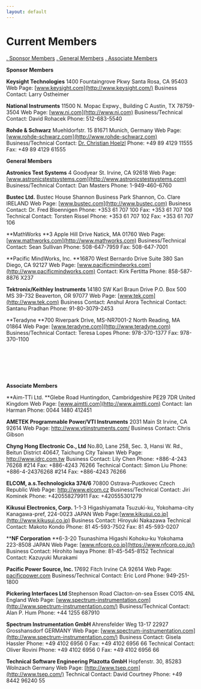 ```yaml
---
layout: default
---
```

# Current Members

[. Sponsor Members](#sponsor)
[. General Members](#general)
[. Associate Members](#associate)

<span id="sponsor"></span>**Sponsor Members**

**Keysight Technologies**
1400 Fountaingrove Pkwy
Santa Rosa, CA 95403
Web Page: [www.keysight.com](http://www.keysight.com/)
Business Contact: Larry Ostheimer

**National Instruments**
11500 N. Mopac Expwy., Building C
Austin, TX 78759-3504
Web Page: [www.ni.com](http://www.ni.com)
Business/Technical Contact: David Rohacek
Phone: 512-683-5540

**Rohde & Schwarz**
Muehldorfstr. 15
81671 Munich, Germany
Web Page: [www.rohde-schwarz.com](http://www.rohde-schwarz.com)
Business/Technical Contact: [ Dr. Christian Hoelzl](mailto:%20christian.hoelzl@rohde-schwarz.com)
Phone: +49 89 4129 11555
Fax: +49 89 4129 61555




<span id="general"></span>**General Members**

**Astronics Test Systems**
4 Goodyear St.
Irvine, CA 92618
Web Page:
[www.astronicstestsystems.com](http://www.astronicstestsystems.com)
Business/Technical Contact:
Dan Masters
Phone: 1-949-460-6760

**Bustec Ltd.**
Bustec House
Shannon Business Park
Shannon, Co. Clare IRELAND
Web Page: [www.bustec.com](http://www.bustec.com)
Business Contact: Dr. Fred Bloennigen
Phone: +353 61 707 100
Fax: +353 61 707 106
Technical Contact: Torsten Rissel
Phone: +353 61 707 102
Fax: +353 61 707 106


**MathWorks
**3 Apple Hill Drive
Natick, MA 01760
Web Page: [www.mathworks.com](http://www.mathworks.com)
Business/Technical Contact: Sean Sullivan
Phone: 508-647-7959
Fax: 508-647-7001


**Pacific MindWorks, Inc.
**16870 West Bernardo Drive Suite 380
San Diego, CA 92127
Web Page: [www.pacificmindworks.com](http://www.pacificmindworks.com)
Contact: Kirk Fertitta
Phone: 858-587-8876 X237

**Tektronix/Keithley Instruments**
14180 SW Karl Braun Drive
P.O. Box 500
MS 39-732
Beaverton, OR 97077
Web Page: [www.tek.com](http://www.tek.com)
Business Contact: Anshul Arora
Technical Contact: Santanu Pradhan
Phone: 91-80-3079-2453

**Teradyne
**700 Riverpark Drive, MS-NR7001-2
North Reading, MA 01864
Web Page: [www.teradyne.com](http://www.teradyne.com)
Business/Technical Contact: Teresa Lopes
Phone: 978-370-1377
Fax: 978-370-1100

 



 

 

<span id="associate"></span>**Associate Members**

**Aim-TTi Ltd.
**<span lang="en-us" lang="en-us">Glebe Road</span>
<span lang="en-us" lang="en-us">Huntingdon, Cambridgeshire PE29 7DR
United Kingdom</span>
Web Page: [www.aimtti.com](http://www.aimtti.com)
Contact: <span lang="en-us" lang="en-us"></span>Ian Harman
Phone: <span lang="en-us" lang="en-us">0044 1480 412451</span>

**AMETEK Programmable Power/VTI Instruments**
2031 Main St
Irvine, CA 92614
Web Page: <http://www.vtiinstruments.com/>
Business Contact: Chris Gibson

<span style="height: 98px">**Chyng Hong Electronic Co., Ltd**
No.80, Lane 258, Sec. 3, Hansi W. Rd.,
Beitun District 40647, Taichung City Taiwan
Web Page: <http://www.idrc.com.tw>
Business Contact: Lily Chen
Phone: +886-4-243 76268 \#214
Fax: +886-4243 76266
Technical Contact: Simon Liu
Phone: +886-4-24376268 \#214
Fax: +886-4243 76266

</span>

<span style="height: 98px">**ELCOM, a.s.Technologicka 374/6**
70800 Ostrava-Pustkovec
Czech Republic
Web Page: <http://www.elcom.cz>
Business/Technical Contact: Jiri Kominek
Phone: +420558279911
Fax: +420555301279 </span>

**Kikusui Electronics, Corp.**
1-1-3 Higashiyamata
Tsuzuki-ku, Yokohama-city
Kanagawa-pref, 224-0023
JAPAN
<span lang="en-us" lang="en-us"></span>Web
Page:[www.kikusui.co.jp](http://www.kikusui.co.jp)
Business Contact: Hiroyuki Nakazawa
Technical Contact: Makoto Kondo
Phone: 81 45-593-7502
Fax: 81 45-593-0207


**<span style="height: 98px">**NF Corporation**
</span>**6-3-20 Tsunashima Higashi Kohoku-ku
Yokohama 223-8508
JAPAN
Web Page: [www.nfcorp.co.jp](https://www.nfcorp.co.jp/)
Business Contact: Hirohito Iwaya
Phone: 81-45-545-8152
Technical Contact: Kazuyuki Murakami

**<span style="height: 98px">**Pacific Power Source, Inc.**
</span>** 17692 Fitch Irvine
CA 92614
Web Page: [pacificpower.com](https://pacificpower.com/)
Business/Technical Contact: Eric Lord
Phone: 949-251-1800

**<span style="height: 98px">**Pickering Interfaces Ltd**
</span>** Stephenson Road
Clacton-on-sea Essex CO15 4NL
England
Web Page:
[www.spectrum-instrumentation.com](http://www.spectrum-instrumentation.com/)
Business/Technical Contact: Alan P. Hum
Phone: +44 1255 687910

**<span style="height: 98px">**Spectrum Instrumentation GmbH**
</span>**<span style="height: 98px"> Ahrensfelder Weg 13-17
22927 Grosshansdorf
GERMANY
Web Page:
[www.spectrum-instrumentation.com](http://www.spectrum-instrumentation.com/)
Business Contact: Gisela Hassler
Phone: +49 4102 6956 0
Fax: +49 4102 6956 66
Technical Contact: Oliver Rovini
Phone: +49 4102 6956 0
Fax: +49 4102 6956 66</span>


**Technical Software Engineering Plazotta GmbH**
Hopfenstr. 30, 85283 Wolnzach
Germany
Web Page: [http://www.tsep.com](http://www.tsep.com/)
Technical Contact:
David Courtney
Phone: +49 8442 96240 55
